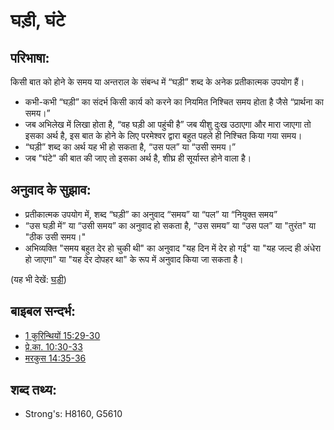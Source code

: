 # घड़ी, घंटे #

## परिभाषा: ##

किसी बात को होने के समय या अन्तराल के संबन्ध में “घड़ी” शब्द के अनेक प्रतीकात्मक उपयोग हैं।

* कभी-कभी “घड़ी” का संदर्भ किसी कार्य को करने का नियमित निश्चित समय होता है जैसे “प्रार्थना का समय।”
* जब अभिलेख में लिखा होता है, “वह घड़ी आ पहुंची है” जब यीशु दुःख उठाएगा और मारा जाएगा तो इसका अर्थ है, इस बात के होने के लिए परमेश्वर द्वारा बहुत पहले ही निश्चित किया गया समय।
* “घड़ी” शब्द का अर्थ यह भी हो सकता है, “उस पल” या “उसी समय।”
* जब "घंटे" की बात की जाए तो इसका अर्थ है, शीघ्र ही सूर्यास्त होने वाला है।

## अनुवाद के सुझाव: ##

* प्रतीकात्मक उपयोग में, शब्द “घड़ी” का अनुवाद “समय” या “पल” या “नियुक्त समय”
* “उस घड़ी में” या  “उसी समय” का अनुवाद हो सकता है, “उस समय” या “उस पल” या "तुरंत" या "ठीक उसी समय।"
* अभिव्यक्ति "समय बहुत देर हो चुकी थी" का अनुवाद "यह दिन में देर हो गई" या "यह जल्द ही अंधेरा हो जाएगा" या "यह देर दोपहर था" के रूप में अनुवाद किया जा सकता है।

(यह भी देखें: [घड़ी](../other/biblicaltimehour.md))

## बाइबल सन्दर्भ: ##

* [1 कुरिन्थियों 15:29-30](rc://hi/tn/help/1co/15/29)
* [प्रे.का. 10:30-33](rc://hi/tn/help/act/10/30)
* [मरकुस 14:35-36](rc://hi/tn/help/mrk/14/35)

## शब्द तथ्य: ##

* Strong's: H8160, G5610
